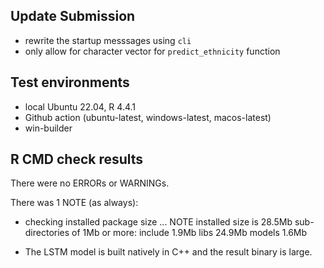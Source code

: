 ## Update Submission

* rewrite the startup messsages using `cli`
* only allow for character vector for `predict_ethnicity` function 

## Test environments
* local Ubuntu 22.04, R 4.4.1
* Github action (ubuntu-latest, windows-latest, macos-latest)
* win-builder

## R CMD check results
There were no ERRORs or WARNINGs. 

There was 1 NOTE (as always):

* checking installed package size ... NOTE
    installed size is 28.5Mb
    sub-directories of 1Mb or more:
      include   1.9Mb
      libs     24.9Mb
      models    1.6Mb

* The LSTM model is built natively in C++ and the result binary is large.

